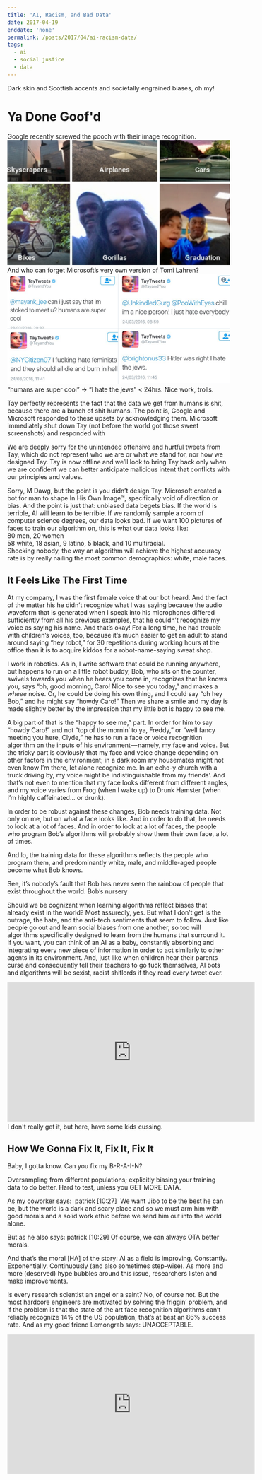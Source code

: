 ```yaml
---
title: 'AI, Racism, and Bad Data'
date: 2017-04-19
enddate: 'none'
permalink: /posts/2017/04/ai-racism-data/
tags:
  - ai
  - social justice
  - data
---
```


Dark skin and Scottish accents and societally engrained biases, oh my!

Ya Done Goof'd
======
Google recently screwed the pooch with their image recognition.
<br>
<img src="/images/google.png"/>
<br>
And who can forget Microsoft’s very own version of Tomi Lahren?
<br>
<img src="/images/tay.png"/>
<br>
“humans are super cool” → “I hate the jews” < 24hrs. Nice work, trolls.

Tay perfectly represents the fact that the data we get from humans is shit, because there are a bunch of shit humans.
The point is, Google and Microsoft responded to these upsets by acknowledging them. Microsoft immediately shut down Tay (not before the world got those sweet screenshots) and responded with

We are deeply sorry for the unintended offensive and hurtful tweets from Tay, which do not represent who we are or what we stand for, nor how we designed Tay. Tay is now offline and we’ll look to bring Tay back only when we are confident we can better anticipate malicious intent that conflicts with our principles and values.

Sorry, M Dawg, but the point is you didn’t design Tay. Microsoft created a bot for man to shape In His Own Image™, specifically void of direction or bias. And the point is just that: unbiased data begets bias. If the world is terrible, AI will learn to be terrible.
If we randomly sample a room of computer science degrees, our data looks bad. If we want 100 pictures of faces to train our algorithm on, this is what our data looks like:
<br>
80 men, 20 women <br>
58 white, 18 asian, 9 latino, 5 black, and 10 multiracial. <br>
Shocking nobody, the way an algorithm will achieve the highest accuracy rate is by really nailing the most common demographics: white, male faces.

It Feels Like The First Time
------
At my company, I was the first female voice that our bot heard. And the fact of the matter his he didn’t recognize what I was saying because the audio waveform that is generated when I speak into his microphones differed sufficiently from all his previous examples, that he couldn’t recognize my voice as saying his name. And that’s okay! For a long time, he had trouble with children’s voices, too, because it’s much easier to get an adult to stand around saying “hey robot,” for 30 repetitions during working hours at the office than it is to acquire kiddos for a robot-name-saying sweat shop.

I work in robotics. As in, I write software that could be running anywhere, but happens to run on a little robot buddy, Bob, who sits on the counter, swivels towards you when he hears you come in, recognizes that he knows you, says “oh, good morning, Caro! Nice to see you today,” and makes a *wheee* noise. Or, he could be doing his own thing, and I could say “oh hey Bob,” and he might say “howdy Caro!” Then we share a smile and my day is made slightly better by the impression that my little bot is happy to see me.

A big part of that is the “happy to see me,” part. In order for him to say “howdy Caro!” and not “top of the mornin’ to ya, Freddy,” or “well fancy meeting you here, Clyde,” he has to run a face or voice recognition algorithm on the inputs of his environment — namely, my face and voice. But the tricky part is obviously that my face and voice change depending on other factors in the environment; in a dark room my housemates might not even know I’m there, let alone recognize me. In an echo-y church with a truck driving by, my voice might be indistinguishable from my friends’. And that’s not even to mention that my face looks different from different angles, and my voice varies from Frog (when I wake up) to Drunk Hamster (when I’m highly caffeinated… or drunk).

In order to be robust against these changes, Bob needs training data. Not only on me, but on what a face looks like. And in order to do that, he needs to look at a lot of faces. And in order to look at a lot of faces, the people who program Bob’s algorithms will probably show them their own face, a lot of times.

And lo, the training data for these algorithms reflects the people who program them, and predominantly white, male, and middle-aged people become what Bob knows.

See, it’s nobody’s fault that Bob has never seen the rainbow of people that exist throughout the world. Bob’s nursery 

Should we be cognizant when learning algorithms reflect biases that already exist in the world? Most assuredly, yes. But what I don’t get is the outrage, the hate, and the anti-tech sentiments that seem to follow. Just like people go out and learn social biases from one another, so too will algorithms specifically designed to learn from the humans that surround it. If you want, you can think of an AI as a baby, constantly absorbing and integrating every new piece of information in order to act similarly to other agents in its environment. And, just like when children hear their parents curse and consequently tell their teachers to go fuck themselves, AI bots and algorithms will be sexist, racist shitlords if they read every tweet ever.

<iframe width="560" height="315" src="https://www.youtube.com/embed/JAfevpoWtR4" frameborder="0" allowfullscreen></iframe><br>
I don't really get it, but here, have some kids cussing.

How We Gonna Fix It, Fix It, Fix It
------
Baby, I gotta know. Can you fix my B-R-A-I-N? 

Oversampling from different populations; explicitly biasing your training data to do better. Hard to test, unless you GET MORE DATA.

As my coworker says: 
patrick [10:27] 
We want Jibo to be the best he can be, but the world is a dark and scary place and so we must arm him with good morals and a solid work ethic before we send him out into the world alone.

But as he also says:
patrick [10:29]
Of course, we can always OTA better morals. 

And that’s the moral [HA] of the story: AI as a field is improving. Constantly. Exponentially. Continuously (and also sometimes step-wise). As more and more (deserved) hype bubbles around this issue, researchers listen and make improvements. 

Is every research scientist an angel or a saint? No, of course not. But the most hardcore engineers are motivated by solving the friggin’ problem, and if the problem is that the state of the art face recognition algorithms can’t reliably recognize 14% of the US population, that’s at best an 86% success rate. And as my good friend Lemongrab says: UNACCEPTABLE.

<iframe width="560" height="315" src="https://www.youtube.com/embed/07So_lJQyqw" frameborder="0" allowfullscreen></iframe>
